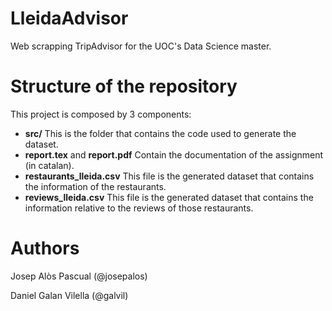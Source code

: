# LleidaAdvisor
Web scrapping TripAdvisor for the UOC's Data Science master.

# Structure of the repository
This project is composed by 3 components:

- **src/** This is the folder that contains the code used to generate the
dataset.
- **report.tex** and **report.pdf** Contain the documentation of the assignment
(in catalan).
- **restaurants_lleida.csv** This file is the generated dataset that contains
the information of the restaurants.
- **reviews_lleida.csv** This file is the generated dataset that contains the
information relative to the reviews of those restaurants.

# Authors
Josep Alòs Pascual (@josepalos)

Daniel Galan Vilella (@galvil)